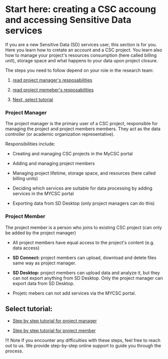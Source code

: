 
# Start here: creating a CSC accoung and accessing Sensitive Data services 

If you are a new Sensitive Data (SD) services user, this section is for you. Here you learn how to cretate an account and a CSC project. You learn also how to manage your project's resources consumption (here called billing unit), storage space and what happens to your data upon project closure.

The steps you need to follow depend on your role in the research team:

1. [read project manager's resposabilities](#project-manager)

2. [read project memeber's resposabilities](#project-memeber)

3. [Next, select tutorial](#select-tutorial)


### Project Manager

The project manager is the primary user of a CSC project, responsible for managing the project and project members members. They act as the data controller (or academic organization representative).

Responsibilities include:

* Creating and managing CSC projects in the MyCSC portal
  
* Adding and managing project members
  
* Managing project lifetime, storage space, and resources (here called billing units)
  
* Deciding which services are suitable for data processing by adding services in the MYCSC portal
  
* Exporting data from SD Desktop (only project managers can do this)


### Project Member

The project member is a person who joins to existing CSC project (can only be added by the project manager)
  
* All project members have equal access to the project's content (e.g. data access)
  
* **SD Connect:** project members can upload, download and delete files same way as project manager.
  
* **SD Desktop:** project members can upload data and analyze it, but they can not export anything from SD Desktop. Only the project manager can export data from SD Desktop.
  
* Projetc mebers can not add services via the MYCSC portal.



## Select tutorial: 


* [Step by step tutorial for project manager](./sd-use-case-new-user-project-manager.md)

* [Step by step tutorial for project member](./sd-use-case-new-user-project-member.md)


!!! Note
   If you encounter any difficulties with these steps, feel free to reach out to us. We provide step-by-step online support to    guide you through the process.


